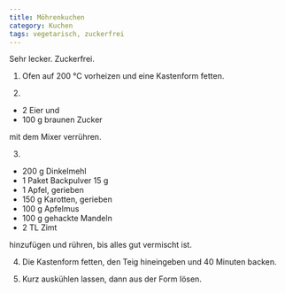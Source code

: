 ```yaml
---
title: Möhrenkuchen
category: Kuchen
tags: vegetarisch, zuckerfrei
---
```


Sehr lecker. Zuckerfrei.

1. Ofen auf 200 °C vorheizen und eine Kastenform fetten.

2.

- 2 Eier und
- 100 g braunen Zucker

mit dem Mixer verrühren.

3.

- 200 g Dinkelmehl
- 1 Paket Backpulver 15 g
- 1 Apfel, gerieben
- 150 g Karotten, gerieben
- 100 g Apfelmus
- 100 g gehackte Mandeln
- 2 TL Zimt

hinzufügen und rühren, bis alles gut vermischt ist.

4.  Die Kastenform fetten, den Teig hineingeben und 40 Minuten backen.

5.  Kurz auskühlen lassen, dann aus der Form lösen.

